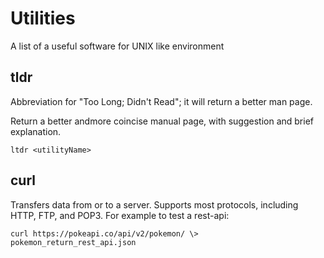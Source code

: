 # Utilities

A list of a useful software for UNIX like environment

## tldr

Abbreviation for "Too Long; Didn't Read"; it will return a better man page.

Return a better andmore coincise manual page, with suggestion and brief explanation.

```console
ltdr <utilityName>
```

## curl 

Transfers data from or to a server. Supports most protocols, including
HTTP, FTP, and POP3. For example to test a rest-api:

```console 
curl https://pokeapi.co/api/v2/pokemon/ \> pokemon_return_rest_api.json
```





<!--  Script to show the footer   -->
<html>
<script
    src="https://code.jquery.com/jquery-3.3.1.js"
    integrity="sha256-2Kok7MbOyxpgUVvAk/HJ2jigOSYS2auK4Pfzbm7uH60="
    crossorigin="anonymous">
</script>
<script>
$(function(){
  $("#footer").load("../footers/footer_first_level_depth.html");
});
</script>
<body>
<div id="footer"></div>
</body>
</html>
